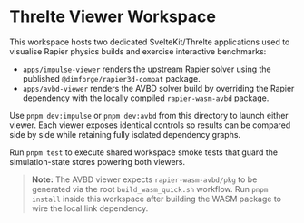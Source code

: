 # Threlte Viewer Workspace

This workspace hosts two dedicated SvelteKit/Threlte applications used to visualise
Rapier physics builds and exercise interactive benchmarks:

- `apps/impulse-viewer` renders the upstream Rapier solver using the published
  `@dimforge/rapier3d-compat` package.
- `apps/avbd-viewer` renders the AVBD solver build by overriding the Rapier
  dependency with the locally compiled `rapier-wasm-avbd` package.

Use `pnpm dev:impulse` or `pnpm dev:avbd` from this directory to launch either
viewer. Each viewer exposes identical controls so results can be compared side by
side while retaining fully isolated dependency graphs.

Run `pnpm test` to execute shared workspace smoke tests that guard the
simulation-state stores powering both viewers.

> **Note:** The AVBD viewer expects `rapier-wasm-avbd/pkg` to be generated via the
> root `build_wasm_quick.sh` workflow. Run `pnpm install` inside this workspace
> after building the WASM package to wire the local link dependency.
